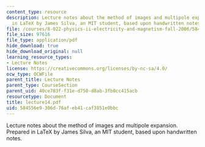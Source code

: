 ```yaml
---
content_type: resource
description: Lecture notes about the method of images and multipole expansion. Prepared
  in LaTeX by James Silva, an MIT student, based upon handwritten notes.
file: /courses/8-022-physics-ii-electricity-and-magnetism-fall-2006/584556e9306d76afeb41caf3851e0bbc_lecture14.pdf
file_size: 97616
file_type: application/pdf
hide_download: true
hide_download_original: null
learning_resource_types:
- Lecture Notes
license: https://creativecommons.org/licenses/by-nc-sa/4.0/
ocw_type: OCWFile
parent_title: Lecture Notes
parent_type: CourseSection
parent_uid: 40ce783f-f31e-d750-d8ab-3fb0cc415acb
resourcetype: Document
title: lecture14.pdf
uid: 584556e9-306d-76af-eb41-caf3851e0bbc
---
```

Lecture notes about the method of images and multipole expansion. Prepared in LaTeX by James Silva, an MIT student, based upon handwritten notes.